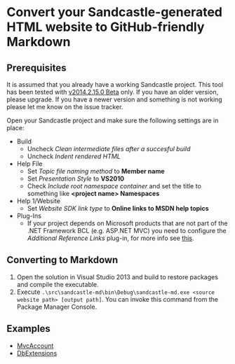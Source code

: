 ﻿Convert your Sandcastle-generated HTML website to GitHub-friendly Markdown
==========================================================================

Prerequisites
-------------
It is assumed that you already have a working Sandcastle project. This tool has been tested with [v2014.2.15.0 Beta](https://shfb.codeplex.com/releases/view/118566) only. If you have an older version, please upgrade. If you have a newer version and something is not working please let me know on the issue tracker.

Open your Sandcastle project and make sure the following settings are in place:

* Build
  - Uncheck *Clean intermediate files after a succesful build*
  - Uncheck *Indent rendered HTML*
* Help File
  - Set *Topic file naming method* to **Member name**
  - Set *Presentation Style* to **VS2010**
  - Check *Include root namespace container* and set the title to something like **&lt;project name> Namespaces**
* Help 1/Website
  - Set *Website SDK link type* to **Online links to MSDN help topics**
* Plug-Ins
  - If your project depends on Microsoft products that are not part of the .NET Framework BCL (e.g. ASP.NET MVC) you need to configure the *Additional Reference Links* plug-in, for more info see [this](http://stackoverflow.com/questions/9082149).

Converting to Markdown
----------------------
1. Open the solution in Visual Studio 2013 and build to restore packages and compile the executable.
2. Execute `.\src\sandcastle-md\bin\Debug\sandcastle-md.exe <source website path> [output path]`. You can invoke this command from the Package Manager Console.

Examples
--------
- [MvcAccount](https://github.com/maxtoroq/MvcAccount/tree/master/docs/api)
- [DbExtensions](https://github.com/maxtoroq/DbExtensions/tree/master/docs/api)
